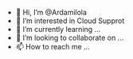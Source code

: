 - 👋 Hi, I’m @Ardamilola
- 👀 I’m interested in Cloud Supprot
- 🌱 I’m currently learning ...
- 💞️ I’m looking to collaborate on ...
- 📫 How to reach me ...

<!---
Ardamilola/Ardamilola is a ✨ special ✨ repository because its `README.md` (this file) appears on your GitHub profile.
You can click the Preview link to take a look at your changes.
--->
